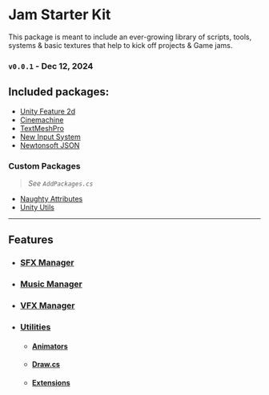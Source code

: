# Jam Starter Kit
This package is meant to include an ever-growing library of scripts, tools, systems & basic textures that help to kick off
projects & Game jams.

### `v0.0.1` - Dec 12, 2024

## Included packages:
- [Unity Feature 2d](https://docs.unity3d.com/6000.0/Documentation/Manual/2DFeature.html)
- [Cinemachine](https://docs.unity3d.com/Packages/com.unity.cinemachine@2.3/manual/CinemachineOverview.html)
- [TextMeshPro](https://docs.unity3d.com/Packages/com.unity.ugui@2.0/manual/TextMeshPro/index.html)
- [New Input System](https://docs.unity3d.com/Packages/com.unity.inputsystem@1.11/manual/index.html)
- [Newtonsoft JSON](https://docs.unity3d.com/Packages/com.unity.nuget.newtonsoft-json@3.2/manual/index.html)
### Custom Packages
> _See `AddPackages.cs`_
- [Naughty Attributes](https://github.com/dbrizov/NaughtyAttributes)
- [Unity Utils](https://github.com/ayellowpaper/SerializedDictionary)
---
 
## Features

- ### [SFX Manager](Documentation~/sfx-manager.md)
- ### [Music Manager](Documentation~/music-manager.md)
- ### [VFX Manager](Documentation~/vfx-manager.md)
- ### [Utilities](Documentation~/Utilities.md)
  - #### [Animators](Documentation~/Utilities/utilities-animators.md)
  - #### [Draw.cs](Documentation~/Utilities/utilities-draw.md)
  - #### [Extensions](Documentation~/Utilities/utilities-extensions.md)
     


